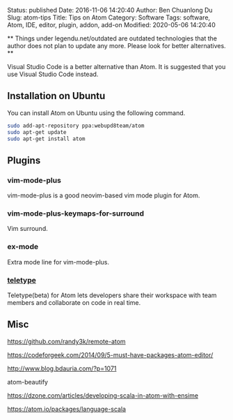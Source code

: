 Status: published
Date: 2016-11-06 14:20:40
Author: Ben Chuanlong Du
Slug: atom-tips
Title: Tips on Atom
Category: Software
Tags: software, Atom, IDE, editor, plugin, addon, add-on
Modified: 2020-05-06 14:20:40

**
Things under legendu.net/outdated are outdated technologies 
that the author does not plan to update any more. 
Please look for better alternatives.
**

Visual Studio Code is a better alternative than Atom.
It is suggested that you use Visual Studio Code instead.

## Installation on Ubuntu

You can install Atom on Ubuntu using the following command.
```bash
sudo add-apt-repository ppa:webupd8team/atom
sudo apt-get update
sudo apt-get install atom
```

## Plugins

### vim-mode-plus
vim-mode-plus is a good neovim-based vim mode plugin for Atom.

### vim-mode-plus-keymaps-for-surround

Vim surround.


### ex-mode

Extra mode line for vim-mode-plus.

### [teletype](https://teletype.atom.io/)

Teletype(beta) for Atom lets developers share their workspace 
with team members and collaborate on code in real time.

## Misc

https://github.com/randy3k/remote-atom

https://codeforgeek.com/2014/09/5-must-have-packages-atom-editor/


http://www.blog.bdauria.com/?p=1071

atom-beautify

https://dzone.com/articles/developing-scala-in-atom-with-ensime

https://atom.io/packages/language-scala
